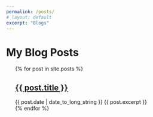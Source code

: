 ```yaml
---
permalink: /posts/
# layout: default
excerpt: "Blogs"
---
```


<h1>My Blog Posts</h1>
<ul>
  {% for post in site.posts %}
  <article>
    <h2>
      <a href="{{ post.url | relative_url }}">
        {{ post.title }}
      </a>
    </h2>
    <time datetime="{{ post.date | date: "%Y-%m-%d" }}">{{ post.date | date_to_long_string }}</time>
    {{ post.excerpt }}
  </article>
{% endfor %}
</ul>